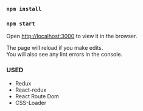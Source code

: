 ### `npm install`

### `npm start`

Open [http://localhost:3000](http://localhost:3000) to view it in the browser.

The page will reload if you make edits.<br />
You will also see any lint errors in the console.

### USED

*   Redux
*   React-redux
*   React Route Dom
*   CSS-Loader
